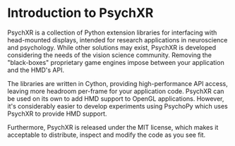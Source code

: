 # Introduction to PsychXR

PsychXR is a collection of Python extension libraries for interfacing with
head-mounted displays, intended for research applications in neuroscience and
psychology. While other solutions may exist, PsychXR is developed considering
the needs of the vision science community. Removing the "black-boxes"
proprietary game engines impose between your application and the HMD's API.

The libraries are written in Cython, providing high-performance API access,
leaving more headroom per-frame for your application code. PsychXR can be
used on its own to add HMD support to OpenGL applications. However, it's
considerably easier to develop experiments using PsychoPy which uses PsychXR
to provide HMD support.

Furthermore, PsychXR is released under the MIT license, which makes it
acceptable to distribute, inspect and modify the code as you see fit.

